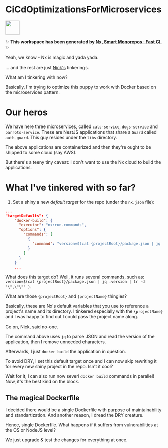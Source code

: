 # CiCdOptimizationsForMicroservices

<a alt="Nx logo" href="https://nx.dev" target="_blank" rel="noreferrer"><img src="https://raw.githubusercontent.com/nrwl/nx/master/images/nx-logo.png" width="45"></a>

✨ **This workspace has been generated by [Nx, Smart Monorepos · Fast CI.](https://nx.dev)** ✨

Yeah, we know - Nx is magic and yada yada.

... and the rest are just [Nick's](www.nickminaev.com) tinkerings. 

What am I tinkering with now?

Basically, I'm trying to optimize this puppy to work with Docker based on the microservices pattern.

# Our heros

We have here three microservices, called `cats-service`, `dogs-service` and `parrots-service`.
These are NestJS applications that share a `Guard` called `auth-guard`. This guy resides under the `libs` directory.

The above applications are containerized and then they're ought to be shipped to some cloud (say AWS).

But there's a teeny tiny caveat: I don't want to use the Nx cloud to build the applications.

# What I've tinkered with so far?

1. Set a shiny a new _default target_ for the repo (under the `nx.json` file):
```json
...
"targetDefaults": {
    "docker-build": {
      "executor": "nx:run-commands",
      "options": {
        "commands": [
          {
            "command": "version=$(cat {projectRoot}/package.json | jq .version | tr -d '\",\"\"' ); docker build --build-arg='TARGET_APP={projectName}' . -t {projectName}:$version "
          }
        ]
      }
    }
    ...
```

What does this target do? Well, it runs several commands, such as: `version=$(cat {projectRoot}/package.json | jq .version | tr -d '\",\"\"' )`.

What are those `{projectRoot}` and `{projectName}` thingies?

Basically, these are Nx's default variables that you use to reference a project's name and its directory.
I tinkered especially with the `{projectName}` and I was happy to find out I could pass the project name along.

Go on, Nick, said no-one.

The command above uses `jq` to parse JSON and read the version of the application, then I remove unneeded characters.

Afterwards, I just `docker build` the application in question.

To avoid DRY, I set this default target once and I can now skip rewriting it for every new shiny project in the repo. Isn't it cool?

Wait for it, I can also run now severl `docker build` commands in parallel! Now, it's the best kind on the block.

## The magical Dockerfile

I decided there would be a single Dockerfile with purpose of maintainability and standartization. And another reason, I dread the DRY creature.

Hence, single Dockerfile. What happens if it suffers from vulnerabilities at the OS or NodeJS level?

We just upgrade & test the changes for everything at once.



